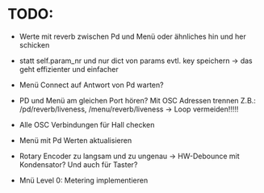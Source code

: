 TODO:
=====

- Werte mit reverb zwischen Pd und Menü oder ähnliches hin und her schicken

- statt self.param_nr und nur dict von params evtl. key speichern
  -> das geht effizienter und einfacher

- Menü Connect auf Antwort von Pd warten?

- PD und Menü am gleichen Port hören? Mit OSC Adressen trennen
  Z.B.: /pd/reverb/liveness, /menu/reverb/liveness
  -> Loop vermeiden!!!!!

- Alle OSC Verbindungen für Hall checken

- Menü mit Pd Werten aktualisieren

- Rotary Encoder zu langsam und zu ungenau 
  -> HW-Debounce mit Kondensator? Und auch für Taster?

- Mnü Level 0: Metering implementieren
